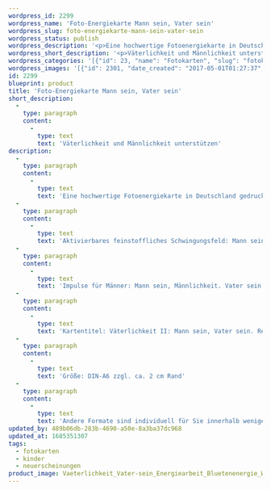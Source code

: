 ```yaml
---
wordpress_id: 2299
wordpress_name: 'Foto-Energiekarte Mann sein, Vater sein'
wordpress_slug: foto-energiekarte-mann-sein-vater-sein
wordpress_status: publish
wordpress_description: '<p>Eine hochwertige Fotoenergiekarte in Deutschland gedruckt und in Handarbeit laminiert. Sie ist in Postkartengröße (DIN-A6) gut zu transportieren und kann auch auf den Körper aufgelegt werden.</p><p>Aktivierbares feinstoffliches Schwingungsfeld: Mann sein – Vater sein – Kinder beim ‚Erwachsen werden’ unterstützen – Versorgen.<br />Impulse für Männer: Mann sein, Männlichkeit. Vater sein und Kinder dabei unterstützen, erwachsen zu werden; als Eigenschaft der männlichen Energiequalität andere (sich selbst) versorgen.</p><p>Kartentitel: Väterlichkeit II: Mann sein, Vater sein<span class="s1">. Reihe: Väterlichkeit. </span>Schwingungsebene: Grün.</p><p>Größe: DIN-A6 zzgl. ca. 2 cm Rand<br />Andere Formate sind individuell für Sie innerhalb weniger Tage herstellbar. Bitte kontaktieren Sie uns hierfür unter <a href="mailto:info@elvedenverlag.de">info@elvedenverlag.de</a>.</p><p><a href="https://my.feenbaum.de/anwendung-energiebilder-foto-laminiert/">Anwendungshinweise</a>      <a href="https://my.feenbaum.de/produktinformationen-fotokarten/">Produktinformationen</a></p>'
wordpress_short_description: '<p>Väterlichkeit und Männlichkeit unterstützen<br /><em>Hinweis: Das Wasserzeichen „Elveden Verlag Energiebild“ wird nicht mit gedruckt</em></p>'
wordpress_categories: '[{"id": 23, "name": "Fotokarten", "slug": "fotokarten"}, {"id": 70, "name": "Kinder", "slug": "kinder"}, {"id": 66, "name": "Neuerscheinungen", "slug": "neuerscheinungen"}]'
wordpress_images: '[{"id": 2301, "date_created": "2017-05-01T01:27:37", "date_created_gmt": "2017-04-30T21:27:37", "date_modified": "2017-05-01T01:27:37", "date_modified_gmt": "2017-04-30T21:27:37", "src": "https://my.feenbaum.de/wp-content/uploads/2017/04/Vaeterlichkeit_Vater-sein_Energiearbeit_Bluetenenergie_Weilheim_800W.jpg", "name": "Vaeterlichkeit_Vater-sein_Energiearbeit_Bluetenenergie_Weilheim_800W", "alt": ""}]'
id: 2299
blueprint: product
title: 'Foto-Energiekarte Mann sein, Vater sein'
short_description:
  -
    type: paragraph
    content:
      -
        type: text
        text: 'Väterlichkeit und Männlichkeit unterstützen'
description:
  -
    type: paragraph
    content:
      -
        type: text
        text: 'Eine hochwertige Fotoenergiekarte in Deutschland gedruckt und in Handarbeit laminiert. Sie ist in Postkartengröße (DIN-A6) gut zu transportieren und kann auch auf den Körper aufgelegt werden.'
  -
    type: paragraph
    content:
      -
        type: text
        text: 'Aktivierbares feinstoffliches Schwingungsfeld: Mann sein – Vater sein – Kinder beim ‚Erwachsen werden’ unterstützen – Versorgen.'
  -
    type: paragraph
    content:
      -
        type: text
        text: 'Impulse für Männer: Mann sein, Männlichkeit. Vater sein und Kinder dabei unterstützen, erwachsen zu werden; als Eigenschaft der männlichen Energiequalität andere (sich selbst) versorgen.'
  -
    type: paragraph
    content:
      -
        type: text
        text: 'Kartentitel: Väterlichkeit II: Mann sein, Vater sein. Reihe: Väterlichkeit. Schwingungsebene: Grün.'
  -
    type: paragraph
    content:
      -
        type: text
        text: 'Größe: DIN-A6 zzgl. ca. 2 cm Rand'
  -
    type: paragraph
    content:
      -
        type: text
        text: 'Andere Formate sind individuell für Sie innerhalb weniger Tage herstellbar. Bitte kontaktieren Sie uns hierfür unter info@elvedenverlag.de.'
updated_by: 489b06db-283b-4690-a50e-8a3ba37dc968
updated_at: 1685351307
tags:
  - fotokarten
  - kinder
  - neuerscheinungen
product_image: Vaeterlichkeit_Vater-sein_Energiearbeit_Bluetenenergie_Weilheim_800W.jpg
---
```

